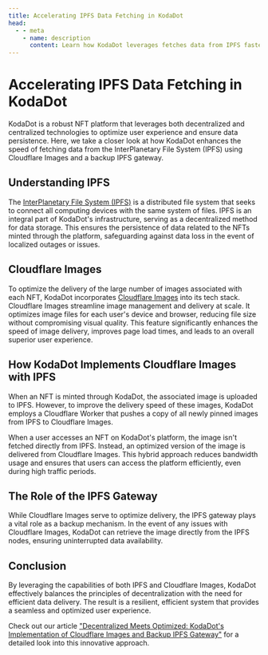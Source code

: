 ```yaml
---
title: Accelerating IPFS Data Fetching in KodaDot
head:
  - - meta
    - name: description
      content: Learn how KodaDot leverages fetches data from IPFS faster.
---
```


# Accelerating IPFS Data Fetching in KodaDot

KodaDot is a robust NFT platform that leverages both decentralized and centralized technologies to optimize user experience and ensure data persistence. Here, we take a closer look at how KodaDot enhances the speed of fetching data from the InterPlanetary File System (IPFS) using Cloudflare Images and a backup IPFS gateway.

## Understanding IPFS

The [InterPlanetary File System (IPFS)](https://ipfs.io/) is a distributed file system that seeks to connect all computing devices with the same system of files. IPFS is an integral part of KodaDot's infrastructure, serving as a decentralized method for data storage. This ensures the persistence of data related to the NFTs minted through the platform, safeguarding against data loss in the event of localized outages or issues.

## Cloudflare Images

To optimize the delivery of the large number of images associated with each NFT, KodaDot incorporates [Cloudflare Images](https://developers.cloudflare.com/images/) into its tech stack. Cloudflare Images streamline image management and delivery at scale. It optimizes image files for each user's device and browser, reducing file size without compromising visual quality. This feature significantly enhances the speed of image delivery, improves page load times, and leads to an overall superior user experience.

## How KodaDot Implements Cloudflare Images with IPFS

When an NFT is minted through KodaDot, the associated image is uploaded to IPFS. However, to improve the delivery speed of these images, KodaDot employs a Cloudflare Worker that pushes a copy of all newly pinned images from IPFS to Cloudflare Images. 

When a user accesses an NFT on KodaDot's platform, the image isn't fetched directly from IPFS. Instead, an optimized version of the image is delivered from Cloudflare Images. This hybrid approach reduces bandwidth usage and ensures that users can access the platform efficiently, even during high traffic periods.

## The Role of the IPFS Gateway

While Cloudflare Images serve to optimize delivery, the IPFS gateway plays a vital role as a backup mechanism. In the event of any issues with Cloudflare Images, KodaDot can retrieve the image directly from the IPFS nodes, ensuring uninterrupted data availability.

## Conclusion

By leveraging the capabilities of both IPFS and Cloudflare Images, KodaDot effectively balances the principles of decentralization with the need for efficient data delivery. The result is a resilient, efficient system that provides a seamless and optimized user experience.

Check out our article ["Decentralized Meets Optimized: KodaDot's Implementation of Cloudflare Images and Backup IPFS Gateway"](https://medium.com/kodadot/decentralized-optimized-kodadot-cloudflare-1a2b3c4d567e) for a detailed look into this innovative approach.
